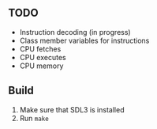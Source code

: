 ## TODO
 * Instruction decoding (in progress)
 * Class member variables for instructions
 * CPU fetches
 * CPU executes
 * CPU memory

## Build
 1. Make sure that SDL3 is installed
 2. Run `make`
